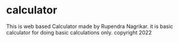# calculator
This is web based Calculator made by Rupendra Nagrikar.
it is basic calculator for doing basic calculations only.
copyright 2022
